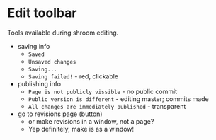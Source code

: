 Edit toolbar
============

Tools available during shroom editing.

- saving info
    - `Saved`
    - `Unsaved changes`
    - `Saving...`
    - `Saving failed!` - red, clickable
- publishing info
    - `Page is not publicly vissible` - no public commit
    - `Public version is different` - editing master; commits made
    - `All changes are immediately published` - transparent
- go to revisions page (button)
    - or make revisions in a window, not a page?
    - Yep definitely, make is as a window!